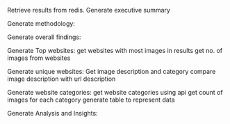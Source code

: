 Retrieve results from redis.
Generate executive summary

Generate methodology:

Generate overall findings:

Generate Top websites:
	get websites with most images in results
	get no. of images from websites

Generate unique websites:
	Get image description and category
	compare image description with url description

Generate website categories:
	get website categories using api
	get count of images for each category
	generate table to represent data

Generate Analysis and Insights:
	
